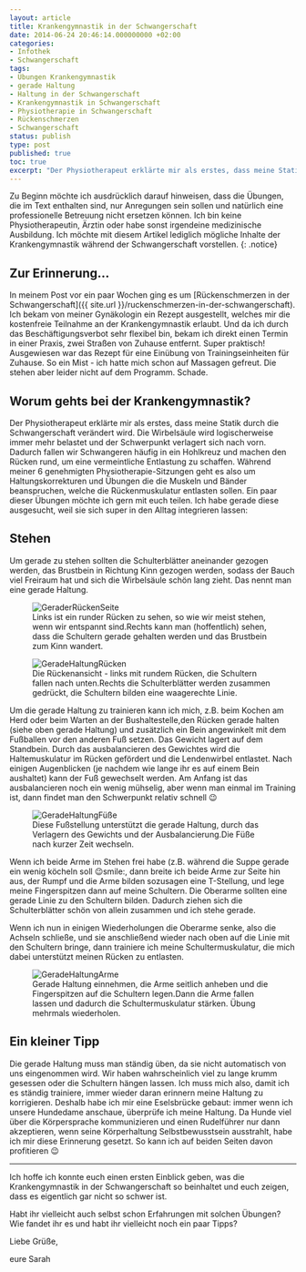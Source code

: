```yaml
---
layout: article
title: Krankengymnastik in der Schwangerschaft
date: 2014-06-24 20:46:14.000000000 +02:00
categories:
- Infothek
- Schwangerschaft
tags:
- Übungen Krankengymnastik
- gerade Haltung
- Haltung in der Schwangerschaft
- Krankengymnastik in Schwangerschaft
- Physiotherapie in Schwangerschaft
- Rückenschmerzen
- Schwangerschaft
status: publish
type: post
published: true
toc: true
excerpt: "Der Physiotherapeut erklärte mir als erstes, dass meine Statik durch die Schwangerschaft verändert wird. Die Wirbelsäule wird logischerweise immer mehr belastet und der Schwerpunkt verlagert sich nach vorn. Dadurch fallen wir Schwangeren häufig in ein Hohlkreuz und machen den Rücken rund, um eine vermeintliche Entlastung zu schaffen."
---
```

Zu Beginn möchte ich ausdrücklich darauf hinweisen, dass die Übungen, die im Text enthalten sind, nur Anregungen sein sollen und natürlich eine professionelle Betreuung nicht ersetzen können. Ich bin keine Physiotherapeutin, Ärztin oder habe sonst irgendeine medizinische Ausbildung. Ich möchte mit diesem Artikel lediglich mögliche Inhalte der Krankengymnastik während der Schwangerschaft vorstellen.
{: .notice}

## Zur Erinnerung...

In meinem Post vor ein paar Wochen ging es um [Rückenschmerzen in der Schwangerschaft]({{ site.url }}/ruckenschmerzen-in-der-schwangerschaft). Ich bekam von meiner Gynäkologin ein Rezept ausgestellt, welches mir die kostenfreie Teilnahme an der Krankengymnastik erlaubt. Und da ich durch das Beschäftigungsverbot sehr flexibel bin, bekam ich direkt einen Termin in einer Praxis, zwei Straßen von Zuhause entfernt. Super praktisch!
Ausgewiesen war das Rezept für eine Einübung von Trainingseinheiten für Zuhause. So ein Mist - ich hatte mich schon auf Massagen gefreut. Die stehen aber leider nicht auf dem Programm. Schade.

## Worum gehts bei der Krankengymnastik?

Der Physiotherapeut erklärte mir als erstes, dass meine Statik durch die Schwangerschaft verändert wird. Die Wirbelsäule wird logischerweise immer mehr belastet und der Schwerpunkt verlagert sich nach vorn. Dadurch fallen wir Schwangeren häufig in ein Hohlkreuz und machen den Rücken rund, um eine vermeintliche Entlastung zu schaffen. Während meiner 6 genehmigten Physiotherapie-Sitzungen geht es also um Haltungskorrekturen und Übungen die die Muskeln und Bänder beanspruchen, welche die Rückenmuskulatur entlasten sollen. Ein paar dieser Übungen möchte ich gern mit euch teilen. Ich habe gerade diese ausgesucht, weil sie sich super in den Alltag integrieren lassen:

## Stehen

Um gerade zu stehen sollten die Schulterblätter aneinander gezogen werden, das Brustbein in Richtung Kinn gezogen werden, sodass der Bauch viel Freiraum hat und sich die Wirbelsäule schön lang zieht. Das nennt man eine gerade Haltung.


<figure>
	<img src="{{ site.url }}/images/geraderrc3bcckenseite.jpg" alt="GeraderRückenSeite" />
  <figcaption>Links ist ein runder Rücken zu sehen, so wie wir meist stehen, wenn wir entspannt sind.Rechts kann man (hoffentlich) sehen, dass die Schultern gerade gehalten werden und das Brustbein zum Kinn wandert.</figcaption>
</figure>

<figure>
	<img src="{{ site.url }}/images/geradehaltungrc3bccken.jpg" alt="GeradeHaltungRücken" />
  <figcaption>Die Rückenansicht - links mit rundem Rücken, die Schultern fallen nach unten.Rechts die Schulterblätter werden zusammen gedrückt, die Schultern bilden eine waagerechte Linie.</figcaption>
</figure>

Um die gerade Haltung zu trainieren kann ich mich, z.B. beim Kochen am Herd oder beim Warten an der Bushaltestelle,den Rücken gerade halten (siehe oben gerade Haltung) und zusätzlich ein Bein angewinkelt mit dem Fußballen vor den anderen Fuß setzen. Das Gewicht lagert auf dem Standbein. Durch das ausbalancieren des Gewichtes wird die Haltemuskulatur im Rücken gefördert und die Lendenwirbel entlastet. Nach einigen Augenblicken (je nachdem wie lange ihr es auf einem Bein aushaltet) kann der Fuß gewechselt werden.
Am Anfang ist das ausbalancieren noch ein wenig mühselig, aber wenn man einmal im Training ist, dann findet man den Schwerpunkt relativ schnell :wink:

<figure>
	<img src="{{ site.url }}/images/geradehaltungfc3bcc39fe.jpg" alt="GeradeHaltungFüße" />
  <figcaption>Diese Fußstellung unterstützt die gerade Haltung, durch das Verlagern des Gewichts und der Ausbalancierung.Die Füße nach kurzer Zeit wechseln.</figcaption>
</figure>

Wenn ich beide Arme im Stehen frei habe (z.B. während die Suppe gerade ein wenig köcheln soll :wink:smile:, dann breite ich beide Arme zur Seite hin aus, der Rumpf und die Arme bilden sozusagen eine T-Stellung, und lege meine Fingerspitzen dann auf meine Schultern. Die Oberarme sollten eine gerade Linie zu den Schultern bilden. Dadurch ziehen sich die Schulterblätter schön von allein zusammen und ich stehe gerade.

Wenn ich nun in einigen Wiederholungen die Oberarme senke, also die Achseln schließe, und sie anschließend wieder nach oben auf die Linie mit den Schultern bringe, dann trainiere ich meine Schultermuskulatur, die mich dabei unterstützt meinen Rücken zu entlasten.

<figure>
	<img src="{{ site.url }}/images/geradehaltungarme.jpg" alt="GeradeHaltungArme" />
  <figcaption>Gerade Haltung einnehmen, die Arme seitlich anheben und die Fingerspitzen auf die Schultern legen.Dann die Arme fallen lassen und dadurch die Schultermuskulatur stärken. Übung mehrmals wiederholen.</figcaption>
</figure>

## Ein kleiner Tipp

Die gerade Haltung muss man ständig üben, da sie nicht automatisch von uns eingenommen wird. Wir haben wahrscheinlich viel zu lange krumm gesessen oder die Schultern hängen lassen.
Ich muss mich also, damit ich es ständig trainiere, immer wieder daran erinnern meine Haltung zu korrigieren. Deshalb habe ich mir eine Eselsbrücke gebaut: immer wenn ich unsere Hundedame anschaue, überprüfe ich meine Haltung. Da Hunde viel über die Körpersprache kommunizieren und einen Rudelführer nur dann akzeptieren, wenn seine Körperhaltung Selbstbewusstsein ausstrahlt, habe ich mir diese Erinnerung gesetzt. So kann ich auf beiden Seiten davon profitieren :wink:

***

Ich hoffe ich konnte euch einen ersten Einblick geben, was die Krankengymnastik in der Schwangerschaft so beinhaltet und euch zeigen, dass es eigentlich gar nicht so schwer ist.

Habt ihr vielleicht auch selbst schon Erfahrungen mit solchen Übungen? Wie fandet ihr es und habt ihr vielleicht noch ein paar Tipps?

Liebe Grüße,

eure Sarah